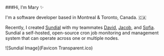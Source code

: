 ###Hi, I’m Mary ✨

I'm a software developer based in Montreal & Toronto, Canada. 🇨🇦

Recently, I created [Sundial](https://github.com/Project-Sundial) with my teammates [David](https://github.com/davidscoding), [Jacob](https://github.com/Jacob-Clark-809), and [Sofia](https://github.com/sofalere). Sundial a self-hosted, open-source cron job monitoring and management system that can operate across one or multiple nodes.

![Sundial Image](Favicon Transparent.ico)
